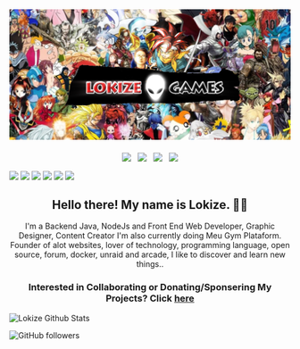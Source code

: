 ## [![lokize header](https://github.com/lokize/lokize/blob/main/ggkQtWOsbL.png)](https://lokize.com)

<p align='center'>
<a href="https://dev.to/lokize"><img height="30" src="https://simpleicons.org/icons/dev-dot-to.svg?raw=true"></a>&nbsp;&nbsp;
<a href="https://twitter.com/lokize"><img height="30" src="https://simpleicons.org/icons/twitter.svg?raw=true"></a>&nbsp;&nbsp;
<a href="https://instagram.com/lokize"><img height="30" src="https://simpleicons.org/icons/instagram.svg?raw=true"></a>&nbsp;&nbsp;
<a href="https://www.linkedin.com/in/lokize/"><img height="30" src="https://simpleicons.org/icons/linkedin.svg?raw=true"></a>
</p>

![](https://img.shields.io/badge/VueJSDev-True-informational?style=flat&logo=data:image/svg%2bxml;base64,<BASE64_DATA>)
![](https://img.shields.io/badge/JavaDev-True-informational?style=flat&logo=data:image/svg%2bxml;base64,<BASE64_DATA>)
![](https://img.shields.io/badge/LinuxDev-True-informational?style=flat&logo=data:image/svg%2bxml;base64,<BASE64_DATA>)
![](https://img.shields.io/badge/AWSDev-True-informational?style=flat&logo=data:image/svg%2bxml;base64,<BASE64_DATA>)
![](https://img.shields.io/badge/AzureDev-True-informational?style=flat&logo=data:image/svg%2bxml;base64,<BASE64_DATA>)
![](https://img.shields.io/badge/GCloudDev-True-informational?style=flat&logo=data:image/svg%2bxml;base64,<BASE64_DATA>)

<h2 align="center">Hello there! My name is Lokize. 👋🤓</h2>
<p align="center">I'm a Backend Java, NodeJs and Front End Web Developer, Graphic Designer, Content Creator
I'm also currently doing Meu Gym Plataform.
Founder of alot websites, lover of technology, programming language, open source, forum, docker, unraid and arcade, I like to discover and learn new things..</p>

<h3 align="center"> Interested in Collaborating or Donating/Sponsering My Projects? Click <a href="https://lokize.com/projects">here</a> </h3>

![Lokize Github Stats](https://github-readme-stats.vercel.app/api?username=lokize&show_icons=true&theme=radical)

![GitHub followers](https://img.shields.io/github/followers/lokize?style=social)
